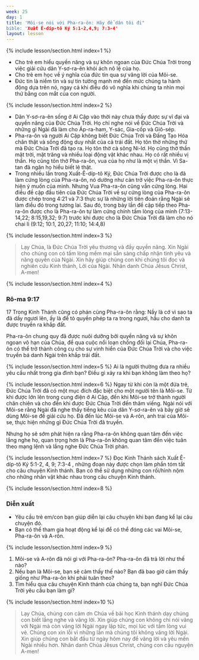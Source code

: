 ```yaml
---
week: 25
day: 1
title: 'Môi-se nói với Pha-ra-ôn: Hãy để dân tôi đi"
bible: 'Xuất Ê-díp-tô Ký 5:1-2,4,9; 7:3-4'
layout: lesson
---
```



{% include lesson/section.html index=1 %}
- Cho trẻ em hiểu quyền năng và sự khôn ngoan của Đức Chúa Trời trong việc giải cứu dân Y-sơ-ra-ên khỏi ách nô lệ của họ.
- Cho trẻ em học về ý nghĩa của đức tin qua sự vâng lời của Môi-se.
- Đức tin là niềm tin và sự tin tưởng mạnh mẽ đến mức chúng ta hành động dựa trên nó, ngay cả khi điều đó vô nghĩa khi chúng ta nhìn mọi thứ bằng con mắt của con người.


{% include lesson/section.html index=2 %}
- Dân Y-sơ-ra-ên sống ở Ai Cập vào thời này chưa thấy được sự vĩ đại và quyền năng của Đức Chúa Trời. Họ chỉ nghe nói về Đức Chúa Trời và những gì Ngài đã làm cho Áp-ra-ham, Y-sác, Gia-cốp và Giô-sép.
- Pha-ra-ôn và người Ai Cập không biết Đức Chúa Trời và Đấng Tạo Hóa chân thật và sống động duy nhất của cả trái đất. Họ tôn thờ những thứ mà Đức Chúa Trời đã tạo ra. Họ tôn thờ cả sông Ni-lơ. Họ cũng thờ thần mặt trời, mặt trăng và nhiều loại động vật khác nhau. Họ có rất nhiều vị thần. Họ cũng tôn thờ Pha-ra-ôn, vua của họ như là một vị thần. Vì Sa-tan đã ngăn họ hiểu biết lẽ thật.
- Trong nhiều lần trong Xuất-Ê-díp-tô Ký, Đức Chúa Trời được cho là đã làm cứng lòng của Pha-ra-ôn, nó dường như cản trở việc Pha-ra-ôn thực hiện ý muốn của mình. Nhưng Vua Pha-ra-ôn cũng vẫn cứng lòng. Hai điều đề cập đầu tiên của Đức Chúa Trời về sự cứng lòng của Pha-ra-ôn được chép trong 4:21 và 7:3 thực sự là những lời tiên đoán rằng Ngài sẽ làm điều đó trong tương lai. Sau đó, trong bảy lần đề cập tiếp theo Pha-ra-ôn được cho là Pha-ra-ôn tự làm cứng chính tấm lòng của mình (7:13-14,22; 8:15,19,32; 9:7) trước khi được cho là Đức Chúa Trời đã làm cho nó chai lì (9:12; 10:1, 20,27; 11:10; 14:4,8)


{% include lesson/section.html index=3 %}
> Lạy Chúa, là Đức Chúa Trời yêu thương và đầy quyền năng. Xin Ngài cho chúng con có tấm lòng mềm mại sẵn sàng chấp nhận tình yêu và năng quyền của Ngài. Xin hãy giúp chúng con khi chúng tôi đọc và nghiên cứu Kinh thánh, Lời của Ngài. Nhân danh Chúa Jêsus Christ, A-men!


{% include lesson/section.html index=4 %}
### Rô-ma 9:17
17 Trong Kinh Thánh cũng có phán cùng Pha-ra-ôn rằng: Nầy là cớ vì sao ta đã dấy ngươi lên, ấy là để tỏ quyền phép ta ra trong ngươi, hầu cho danh ta được truyền ra khắp đất.

Pha-ra-ôn chung quy đã được nuôi dưỡng bởi quyền năng và sự khôn ngoan vô hạn của Chúa, để qua cuộc nổi loạn chống đối lại Chúa, Pha-ra-ôn có thể trở thành công cụ cho sự vinh hiển của Đức Chúa Trời và cho việc truyền bá danh Ngài trên khắp trái đất.


{% include lesson/section.html index=5 %}
Ai là người thường đưa ra nhiều yêu cầu nhất trong gia đình bạn?
Điều gì xảy ra khi bạn không làm theo họ?


{% include lesson/section.html index=6 %}
Ngay từ khi còn là một đứa trẻ, Đức Chúa Trời đã có một mục đích đặc biệt cho một người tên là Môi-se. Từ khi được lớn lên trong cung điện ở Ai Cập, đến khi Môi-se trở thành người chăn chiên và cho đến khi được Đức Chúa Trời đến thăm viếng. Ngài nói với Môi-se rằng Ngài đã nghe thấy tiếng kêu của dân Y-sơ-ra-ên và bây giờ sẽ dùng Môi-se để giải cứu họ. Đã đến lúc Môi-se và A-rôn, anh trai của Môi-se, thực hiện những gì Đức Chúa Trời đã truyền.

Nhưng họ sẽ sớm phát hiện ra rằng Pha-ra-ôn không quan tâm đến việc lắng nghe họ, quan trọng hơn là Pha-ra-ôn không quan tâm đến việc tuân theo mạng lệnh và lắng nghe Đức Chúa Trời phán.



{% include lesson/section.html index=7 %}
Đọc Kinh Thánh sách Xuất Ê-díp-tô Ký 5:1-2, 4, 9; 7:3-4 , những đoạn này được chọn làm phần tóm tắt cho câu chuyện Kinh thánh. Bạn có thể sử dụng những con rối/hình nộm cho những nhân vật khác nhau trong câu chuyện Kinh thánh.


{% include lesson/section.html index=8 %}
### Diễn xuất
- Yêu cầu trẻ em/con bạn giúp diễn lại câu chuyện khi bạn đang kể lại câu chuyện đó. 
- Bạn có thể tham gia hoạt động kể lại để có thể đóng các vai Môi-se, Pha-ra-ôn và A-rôn.


{% include lesson/section.html index=9 %}
1. Môi-se và A-rôn đã nói gì với Pha-ra-ôn? Pha-ra-ôn đã trả lời như thế nào?
2. Nếu bạn là Môi-se, bạn sẽ cảm thấy thế nào? Bạn đã bao giờ cảm thấy giống như Pha-ra-ôn khi phải tuân theo?
3. Tìm hiểu qua câu chuyện Kinh thánh của chúng ta, bạn nghĩ Đức Chúa Trời yêu cầu bạn làm gì?


{% include lesson/section.html index=10 %}
> Lạy Chúa, chúng con cảm ơn Chúa về bài học Kinh thánh dạy chúng con biết lắng nghe và vâng lời. Xin giúp chúng con không chỉ nói vâng với Ngài mà còn vâng lời Ngài ngay lập tức, mọi lúc với tấm lòng vui vẻ. Chúng con xin lỗi vì những lần mà chúng tôi không vâng lời Ngài. Xin giúp chúng con bắt đầu từ ngày hôm nay để vâng lời và yêu mến Ngài nhiều hơn. Nhân danh Chúa Jêsus Christ, chúng con cầu nguyện A-men!
